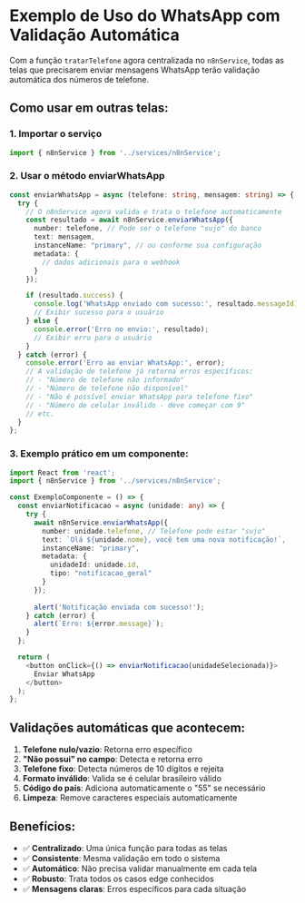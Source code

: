 # Exemplo de Uso do WhatsApp com Validação Automática

Com a função `tratarTelefone` agora centralizada no `n8nService`, todas as telas que precisarem enviar mensagens WhatsApp terão validação automática dos números de telefone.

## Como usar em outras telas:

### 1. Importar o serviço
```typescript
import { n8nService } from '../services/n8nService';
```

### 2. Usar o método enviarWhatsApp
```typescript
const enviarWhatsApp = async (telefone: string, mensagem: string) => {
  try {
    // O n8nService agora valida e trata o telefone automaticamente
    const resultado = await n8nService.enviarWhatsApp({
      number: telefone, // Pode ser o telefone "sujo" do banco
      text: mensagem,
      instanceName: "primary", // ou conforme sua configuração
      metadata: {
        // dados adicionais para o webhook
      }
    });

    if (resultado.success) {
      console.log('WhatsApp enviado com sucesso:', resultado.messageId);
      // Exibir sucesso para o usuário
    } else {
      console.error('Erro no envio:', resultado);
      // Exibir erro para o usuário
    }
  } catch (error) {
    console.error('Erro ao enviar WhatsApp:', error);
    // A validação de telefone já retorna erros específicos:
    // - "Número de telefone não informado"
    // - "Número de telefone não disponível" 
    // - "Não é possível enviar WhatsApp para telefone fixo"
    // - "Número de celular inválido - deve começar com 9"
    // etc.
  }
};
```

### 3. Exemplo prático em um componente:
```typescript
import React from 'react';
import { n8nService } from '../services/n8nService';

const ExemploComponente = () => {
  const enviarNotificacao = async (unidade: any) => {
    try {
      await n8nService.enviarWhatsApp({
        number: unidade.telefone, // Telefone pode estar "sujo"
        text: `Olá ${unidade.nome}, você tem uma nova notificação!`,
        instanceName: "primary",
        metadata: {
          unidadeId: unidade.id,
          tipo: "notificacao_geral"
        }
      });
      
      alert('Notificação enviada com sucesso!');
    } catch (error) {
      alert(`Erro: ${error.message}`);
    }
  };

  return (
    <button onClick={() => enviarNotificacao(unidadeSelecionada)}>
      Enviar WhatsApp
    </button>
  );
};
```

## Validações automáticas que acontecem:

1. **Telefone nulo/vazio**: Retorna erro específico
2. **"Não possui" no campo**: Detecta e retorna erro
3. **Telefone fixo**: Detecta números de 10 dígitos e rejeita
4. **Formato inválido**: Valida se é celular brasileiro válido
5. **Código do país**: Adiciona automaticamente o "55" se necessário
6. **Limpeza**: Remove caracteres especiais automaticamente

## Benefícios:

- ✅ **Centralizado**: Uma única função para todas as telas
- ✅ **Consistente**: Mesma validação em todo o sistema
- ✅ **Automático**: Não precisa validar manualmente em cada tela
- ✅ **Robusto**: Trata todos os casos edge conhecidos
- ✅ **Mensagens claras**: Erros específicos para cada situação
